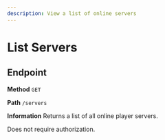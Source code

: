 ```yaml
---
description: View a list of online servers
---
```


# List Servers

## Endpoint

**Method** `GET`

**Path** `/servers`

**Information** Returns a list of all online player servers.

Does not require authorization.
